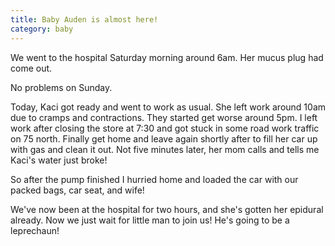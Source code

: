 ```yaml
---
title: Baby Auden is almost here!
category: baby
---
```

We went to the hospital Saturday morning around 6am. Her mucus plug had come out. 

No problems on Sunday.

Today, Kaci got ready and went to work as usual. She left work around 10am due to cramps and contractions. They started get worse around 5pm. I left work after closing the store at 7:30 and got stuck in some road work traffic on 75 north. Finally get home and leave again shortly after to fill her car up with gas and clean it out. Not five minutes later, her mom calls and tells me Kaci's water just broke! 

So after the pump finished I hurried home and loaded the car with our packed bags, car seat, and wife! 

We've now been at the hospital for two hours, and she's gotten her epidural already. Now we just wait for little man to join us! He's going to be a leprechaun! 